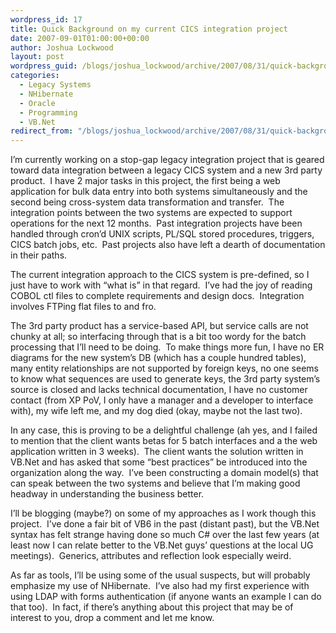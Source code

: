 ```yaml
---
wordpress_id: 17
title: Quick Background on my current CICS integration project
date: 2007-09-01T01:00:00+00:00
author: Joshua Lockwood
layout: post
wordpress_guid: /blogs/joshua_lockwood/archive/2007/08/31/quick-background-on-my-current-cics-integration-project.aspx
categories:
  - Legacy Systems
  - NHibernate
  - Oracle
  - Programming
  - VB.Net
redirect_from: "/blogs/joshua_lockwood/archive/2007/08/31/quick-background-on-my-current-cics-integration-project.aspx/"
---
```

I&#8217;m currently working on a stop-gap legacy integration project that is geared toward data integration between a legacy CICS system and a new 3rd party product.&nbsp; I have 2 major tasks in this project, the first being a web application for bulk data entry into both systems simultaneously and the second being cross-system data transformation and transfer.&nbsp; The integration points between the two systems are expected to support operations for the next 12 months.&nbsp; Past integration projects have been handled through cron&#8217;d UNIX scripts, PL/SQL stored procedures, triggers, CICS batch jobs, etc.&nbsp; Past projects also have left a dearth of documentation in their paths.


  


The current integration approach to the CICS system is pre-defined, so I just have to work with &#8220;what is&#8221; in that regard.&nbsp; I&#8217;ve had the joy of reading COBOL&nbsp;ctl files to complete requirements and design docs.&nbsp; Integration involves FTPing flat files to and fro.


  


The 3rd party product has a service-based API, but service calls are not chunky at all; so interfacing through that is a bit too wordy for the batch processing that I&#8217;ll need to be doing.&nbsp; To make things more fun, I have no ER diagrams for the new system&#8217;s DB (which has a couple hundred tables), many entity relationships are not supported by foreign keys, no one seems to know what sequences are used to generate keys, the 3rd party system&#8217;s source is closed and lacks technical documentation, I have no customer contact (from XP PoV, I only have a manager and a developer&nbsp;to interface with), my wife left me, and my dog died (okay, maybe not the last two).


  


In any case, this is proving to be a delightful challenge (ah yes, and I failed to mention that the client wants betas for 5 batch interfaces and a the web application written in 3 weeks).&nbsp; The client wants the solution written in VB.Net and has asked that some &#8220;best practices&#8221; be introduced into the organization along the way.&nbsp; I&#8217;ve been constructing a domain model(s) that can speak between the two systems and believe that I&#8217;m making good headway in understanding the business better.


  


I&#8217;ll be blogging (maybe?) on some of my approaches as I work though this project.&nbsp; I&#8217;ve done a fair bit of VB6 in the past (distant past), but the VB.Net syntax has felt strange having done so much C# over the last few years (at least now I can relate better to the VB.Net guys&#8217; questions at the local UG meetings).&nbsp; Generics, attributes&nbsp;and reflection look especially weird.


  


As far as tools, I&#8217;ll be using some of the usual suspects, but will probably emphasize my use of NHibernate.&nbsp; I&#8217;ve also had my first experience with using LDAP with forms authentication (if anyone wants an example I can do that too).&nbsp; In fact, if there&#8217;s anything about this project that may be of interest to you, drop a comment and let me know.